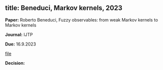 title: Beneduci, Markov kernels, 2023
---

**Paper:**  Roberto Beneduci, Fuzzy observables: from weak Markov kernels to Markov kernels
 
**Journal:** IJTP

**Due:** 16.9.2023

[file](REF_beneduci2023/file.pdf)


**Decision:** 


